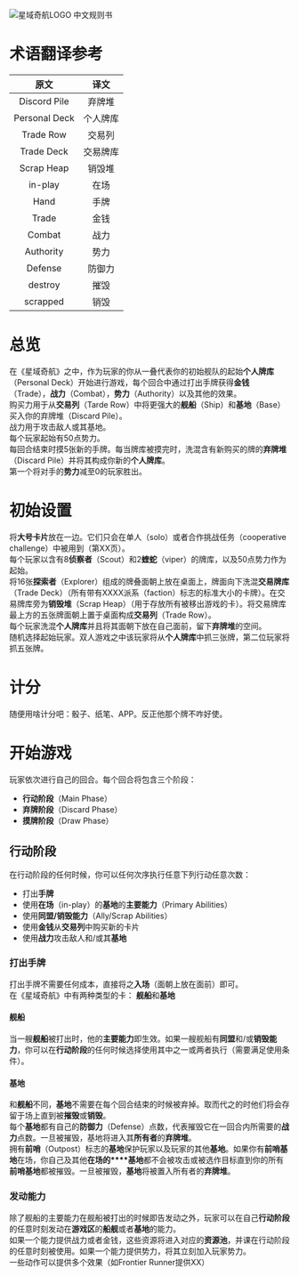 ![星域奇航LOGO](../StarRealmsTranslation/figs/star-realms-logo.png "Star Realms")
中文规则书
# 术语翻译参考
|     原文      |   译文   |
| :-----------: | :------: |
| Discord Pile  |  弃牌堆  |
| Personal Deck | 个人牌库 |
|   Trade Row   |  交易列  |
|  Trade Deck   | 交易牌库 |
|  Scrap Heap   |  销毁堆  |
|    in-play    |   在场   |
|     Hand      |   手牌   |
|     Trade     |   金钱   |
|    Combat     |   战力   |
|   Authority   |   势力   |
|    Defense    |  防御力  |
|    destroy    |   摧毁   |
|   scrapped    |   销毁   |

# 总览  
在《星域奇航》之中，作为玩家的你从一叠代表你的初始舰队的起始**个人牌库**（Personal Deck）开始进行游戏，每个回合中通过打出手牌获得**金钱**（Trade），**战力**（Combat），**势力**（Authority）以及其他的效果。  
购买力用于从**交易列**（Tarde Row）中将更强大的**舰船**（Ship）和**基地**（Base）买入你的弃牌堆（Discard Pile）。  
战力用于攻击敌人或其基地。  
每个玩家起始有50点势力。  
每回合结束时摸5张新的手牌。每当牌库被摸完时，洗混含有新购买的牌的**弃牌堆**（Discard Pile）并将其构成你新的**个人牌库**。  
第一个将对手的**势力**减至0的玩家胜出。
# 初始设置
将**大号卡片**放在一边。它们只会在单人（solo）或者合作挑战任务（cooperative challenge）中被用到（第XX页）。  
每个玩家以含有8**侦察者**（Scout）和2**蝰蛇**（viper）的牌库，以及50点势力作为起始。  
将16张**探索者**（Explorer）组成的牌叠面朝上放在桌面上，牌面向下洗混**交易牌库**（Trade Deck）（所有带有XXXX派系（faction）标志的标准大小的卡牌）。在交易牌库旁为**销毁堆**（Scrap Heap）（用于存放所有被移出游戏的卡）。将交易牌库最上方的五张牌面朝上置于桌面构成**交易列**（Trade Row）。  
每个玩家洗混**个人牌库**并且将其面朝下放在自己面前，留下**弃牌堆**的空间。  
随机选择起始玩家。双人游戏之中该玩家将从**个人牌库**中抓三张牌，第二位玩家将抓五张牌。  
# 计分
随便用啥计分吧：骰子、纸笔、APP。反正他那个牌不咋好使。
# 开始游戏
玩家依次进行自己的回合。每个回合将包含三个阶段：
- **行动阶段**（Main Phase）
- **弃牌阶段**（Discard Phase）
- **摸牌阶段**（Draw Phase）
## 行动阶段
在行动阶段的任何时候，你可以任何次序执行任意下列行动任意次数：
- 打出**手牌**
- 使用**在场**（in-play）的**基地**的**主要能力**（Primary Abilities）
- 使用**同盟/销毁能力**（Ally/Scrap Abilities）
- 使用**金钱**从**交易列**中购买新的卡片
- 使用**战力**攻击敌人和/或其**基地**
### 打出手牌
打出手牌不需要任何成本，直接将之**入场**（面朝上放在面前）即可。  
在《星域奇航》中有两种类型的卡： 
**舰船**和**基地**
#### 舰船
当一艘**舰船**被打出时，他的**主要能力**即生效。如果一艘舰船有**同盟**和/或**销毁能力**，你可以在**行动阶段**的任何时候选择使用其中之一或两者执行（需要满足使用条件）。  
#### 基地
和**舰船**不同，**基地**不需要在每个回合结束的时候被弃掉。取而代之的时他们将会存留于场上直到被**摧毁**或**销毁**。  
每个**基地**都有自己的**防御力**（Defense）点数，代表摧毁它在一回合内所需要的**战力**点数。一旦被摧毁，基地将进入其**所有者**的**弃牌堆**。  
拥有**前哨**（Outpost）标志的**基地**保护玩家以及玩家的其他**基地**。如果你有**前哨基地**在场，你自己及其他**在场的****基地**都不会被攻击或被选作目标直到你的所有**前哨基地**都被摧毁。一旦被摧毁，**基地**将被置入所有者的**弃牌堆**。  
### 发动能力
除了舰船的主要能力在舰船被打出的时候即告发动之外，玩家可以在自己**行动阶段**的任意时刻发动在**游戏区**的**船舰**或者**基地**的能力。  
如果一个能力提供战力或者金钱，这些资源将进入对应的**资源池**，并课在行动阶段的任意时刻被使用。如果一个能力提供势力，将其立刻加入玩家势力。  
一些动作可以提供多个效果（如Frontier Runner提供XX）

  
